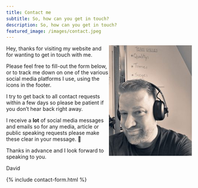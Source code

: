 ```yaml
---
title: Contact me
subtitle: So, how can you get in touch?
description: So, how can you get in touch?
featured_image: /images/contact.jpeg
---
```



<img src="images/posts/ACS_0139-225x300.jpg" alt="Photo of David Williams" style="float:right; width:225px; height:300px;" />

Hey, thanks for visiting my website and for wanting to get in touch with me.

Please feel free to fill-out the form below, or to track me down on one of the various social media platforms I use, using the icons in the footer.

I try to get back to all contact requests within a few days so please be patient if you don’t hear back right away.

I receive a **lot** of social media messages and emails so for any media, article or public speaking requests please make these clear in your message. 🙂

Thanks in advance and I look forward to speaking to you.

David

{% include contact-form.html %}
